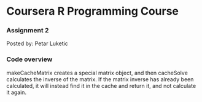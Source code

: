# Coursera R Programming Course 
### Assignment 2
Posted by: Petar Luketic

### Code overview

makeCacheMatrix creates a special matrix object, and then cacheSolve calculates the inverse of the matrix.
If the matrix inverse has already been calculated, it will instead find it in the cache and return it, and not calculate it again.


